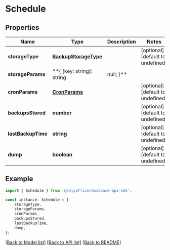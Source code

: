 # Schedule


## Properties

Name | Type | Description | Notes
------------ | ------------- | ------------- | -------------
**storageType** | [**BackupStorageType**](BackupStorageType.md) |  | [optional] [default to undefined]
**storageParams** | **{ [key: string]: string | null; }** |  | [optional] [default to undefined]
**cronParams** | [**CronParams**](CronParams.md) |  | [optional] [default to undefined]
**backupsStored** | **number** |  | [optional] [default to undefined]
**lastBackupTime** | **string** |  | [optional] [default to undefined]
**dump** | **boolean** |  | [optional] [default to undefined]

## Example

```typescript
import { Schedule } from '@onlyoffice/docspace-api-sdk';

const instance: Schedule = {
    storageType,
    storageParams,
    cronParams,
    backupsStored,
    lastBackupTime,
    dump,
};
```

[[Back to Model list]](../README.md#documentation-for-models) [[Back to API list]](../README.md#documentation-for-api-endpoints) [[Back to README]](../README.md)
